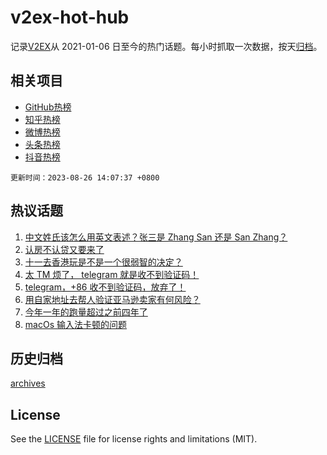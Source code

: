 # v2ex-hot-hub

 记录[V2EX](https://www.v2ex.com/)从 2021-01-06 日至今的热门话题。每小时抓取一次数据，按天[归档](archives)。
 
 ## 相关项目

- [GitHub热榜](https://github.com/lonnyzhang423/github-hot-hub)
- [知乎热榜](https://github.com/lonnyzhang423/zhihu-hot-hub)
- [微博热榜](https://github.com/lonnyzhang423/weibo-hot-hub)
- [头条热榜](https://github.com/lonnyzhang423/toutiao-hot-hub)
- [抖音热榜](https://github.com/lonnyzhang423/douyin-hot-hub)


 `更新时间：2023-08-26 14:07:37 +0800`

## 热议话题

1. [中文姓氏该怎么用英文表述？张三是 Zhang San 还是 San Zhang？](https://www.v2ex.com/t/968343)
1. [认房不认贷又要来了](https://www.v2ex.com/t/968318)
1. [十一去香港玩是不是一个很弱智的决定？](https://www.v2ex.com/t/968291)
1. [太 TM 烦了， telegram 就是收不到验证码！](https://www.v2ex.com/t/968400)
1. [telegram，+86 收不到验证码，放弃了！](https://www.v2ex.com/t/968408)
1. [用自家地址去帮人验证亚马逊卖家有何风险？](https://www.v2ex.com/t/968404)
1. [今年一年的跑量超过之前四年了](https://www.v2ex.com/t/968406)
1. [macOs 输入法卡顿的问题](https://www.v2ex.com/t/968275)

## 历史归档

[archives](archives)

## License

See the [LICENSE](LICENSE) file for license rights and limitations (MIT).
